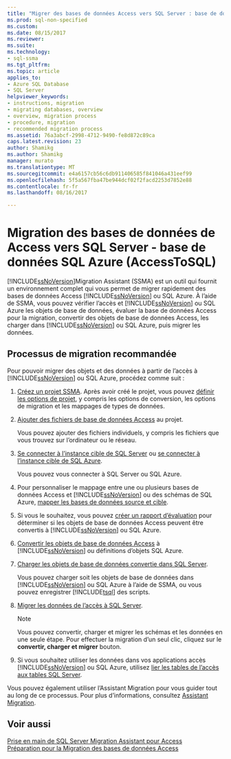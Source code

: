 ```yaml
---
title: "Migrer des bases de données Access vers SQL Server : base de données SQL Azure | Documents Microsoft"
ms.prod: sql-non-specified
ms.custom: 
ms.date: 08/15/2017
ms.reviewer: 
ms.suite: 
ms.technology:
- sql-ssma
ms.tgt_pltfrm: 
ms.topic: article
applies_to:
- Azure SQL Database
- SQL Server
helpviewer_keywords:
- instructions, migration
- migrating databases, overview
- overview, migration process
- procedure, migration
- recommended migration process
ms.assetid: 76a3abcf-2998-4712-9490-fe8d872c89ca
caps.latest.revision: 23
author: Shamikg
ms.author: Shamikg
manager: murato
ms.translationtype: MT
ms.sourcegitcommit: e4a6157cb56c6db911406585f841046a431eef99
ms.openlocfilehash: 5f5a567fba47be944dcf02f2facd2253d7852e88
ms.contentlocale: fr-fr
ms.lasthandoff: 08/16/2017

---
```

# <a name="migrating-access-databases-to-sql-server---azure-sql-db-accesstosql"></a>Migration des bases de données de Access vers SQL Server - base de données SQL Azure (AccessToSQL)
[!INCLUDE[ssNoVersion](../../includes/ssnoversion_md.md)]Migration Assistant (SSMA) est un outil qui fournit un environnement complet qui vous permet de migrer rapidement des bases de données Access [!INCLUDE[ssNoVersion](../../includes/ssnoversion_md.md)] ou SQL Azure. À l’aide de SSMA, vous pouvez vérifier l’accès et [!INCLUDE[ssNoVersion](../../includes/ssnoversion_md.md)] ou SQL Azure les objets de base de données, évaluer la base de données Access pour la migration, convertir des objets de base de données Access, les charger dans [!INCLUDE[ssNoVersion](../../includes/ssnoversion_md.md)] ou SQL Azure, puis migrer les données.  
  
## <a name="recommended-migration-process"></a>Processus de migration recommandée  
Pour pouvoir migrer des objets et des données à partir de l’accès à [!INCLUDE[ssNoVersion](../../includes/ssnoversion_md.md)] ou SQL Azure, procédez comme suit :  
  
1.  [Créez un projet SSMA](http://msdn.microsoft.com/f2d1f0b0-5394-4adb-b3f3-abd71eb68ca7). Après avoir créé le projet, vous pouvez [définir les options de projet](http://msdn.microsoft.com/0a7304df-2f35-4453-96ef-7ac83dea1167), y compris les options de conversion, les options de migration et les mappages de types de données.  
  
2.  [Ajouter des fichiers de base de données Access](http://msdn.microsoft.com/e944c740-4c8a-4bc1-b0ed-be57bc06dced) au projet.  
  
    Vous pouvez ajouter des fichiers individuels, y compris les fichiers que vous trouvez sur l’ordinateur ou le réseau.  
  
3.  [Se connecter à l’instance cible de SQL Server](http://msdn.microsoft.com/f84cf007-ddf1-4396-a07c-3e0729abc769) ou [se connecter à l’instance cible de SQL Azure](http://msdn.microsoft.com/1ba0d113-dc05-4431-8689-e14a8821bafd).  
  
    Vous pouvez vous connecter à SQL Server ou SQL Azure.  
  
4.  Pour personnaliser le mappage entre une ou plusieurs bases de données Access et [!INCLUDE[ssNoVersion](../../includes/ssnoversion_md.md)] ou des schémas de SQL Azure, [mapper les bases de données source et cible](http://msdn.microsoft.com/69bee937-7b2c-49ee-8866-7518c683fad4).  
  
5.  Si vous le souhaitez, vous pouvez [créer un rapport d’évaluation](http://msdn.microsoft.com/8b9e23d6-da62-437a-8c05-8ad2628b9441) pour déterminer si les objets de base de données Access peuvent être convertis à [!INCLUDE[ssNoVersion](../../includes/ssnoversion_md.md)] ou SQL Azure.  
  
6.  [Convertir les objets de base de données Access](http://msdn.microsoft.com/e0ef67bf-80a6-4e6c-a82d-5d46e0623c6c) à [!INCLUDE[ssNoVersion](../../includes/ssnoversion_md.md)] ou définitions d’objets SQL Azure.  
  
7.  [Charger les objets de base de données convertie dans SQL Server](http://msdn.microsoft.com/4e854eee-b10c-4f0b-9d9e-d92416e6f2ba).  
  
    Vous pouvez charger soit les objets de base de données dans [!INCLUDE[ssNoVersion](../../includes/ssnoversion_md.md)] ou SQL Azure à l’aide de SSMA, ou vous pouvez enregistrer [!INCLUDE[tsql](../../includes/tsql_md.md)] des scripts.  
  
8.  [Migrer les données de l’accès à SQL Server](http://msdn.microsoft.com/f3b18af7-1af0-499d-a00d-a0af94895625).  
  
    > [!NOTE]  
    > Vous pouvez convertir, charger et migrer les schémas et les données en une seule étape. Pour effectuer la migration d’un seul clic, cliquez sur le **convertir, charger et migrer** bouton.  
  
9. Si vous souhaitez utiliser les données dans vos applications accès [!INCLUDE[ssNoVersion](../../includes/ssnoversion_md.md)] ou SQL Azure, utilisez [lier les tables de l’accès aux tables SQL Server](http://msdn.microsoft.com/82374ad2-7737-4164-a489-13261ba393d4).  
  
Vous pouvez également utiliser l’Assistant Migration pour vous guider tout au long de ce processus. Pour plus d’informations, consultez [Assistant Migration](http://msdn.microsoft.com/5bab5914-b2ae-4795-8cf5-83e42d64bef2).  
  
## <a name="see-also"></a>Voir aussi  
[Prise en main de SQL Server Migration Assistant pour Access](http://msdn.microsoft.com/462a731f-08f1-44e1-9eeb-4deac6d2f6c5)  
[Préparation pour la Migration des bases de données Access](http://msdn.microsoft.com/9b80a9e0-08e7-4b4d-b5ec-cc998d3f5114)
